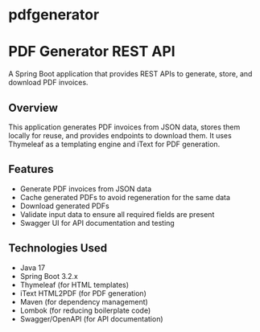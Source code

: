 # pdfgenerator
# PDF Generator REST API

A Spring Boot application that provides REST APIs to generate, store, and download PDF invoices.

## Overview

This application generates PDF invoices from JSON data, stores them locally for reuse, and provides endpoints to download them. It uses Thymeleaf as a templating engine and iText for PDF generation.

## Features

- Generate PDF invoices from JSON data
- Cache generated PDFs to avoid regeneration for the same data
- Download generated PDFs
- Validate input data to ensure all required fields are present
- Swagger UI for API documentation and testing

## Technologies Used

- Java 17
- Spring Boot 3.2.x
- Thymeleaf (for HTML templates)
- iText HTML2PDF (for PDF generation)
- Maven (for dependency management)
- Lombok (for reducing boilerplate code)
- Swagger/OpenAPI (for API documentation)
